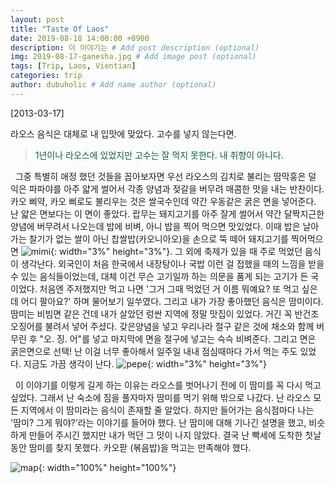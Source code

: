 ```yaml
---
layout: post
title: "Taste Of Laos"
date: 2019-08-18 14:00:00 +0900
description: 이 이야기는 # Add post description (optional)
img: 2019-08-17-ganesha.jpg # Add image post (optional)
tags: [Trip, Laos, Vientian]
categories: trip
author: dubuholic # Add name author (optional)
---
```



[2013-03-17] 

 라오스 음식은 대체로 내 입맛에 맞았다. 고수를 넣지 않는다면. 
> <span style="color:#006733">1년이나 라오스에 있었지만 고수는 잘 먹지 못한다. 내 취향이 아니다.</span>   

&nbsp;&nbsp;그중 특별히 애정 했던 것들을 꼽아보자면 우선 라오스의 김치로 불리는 땀막훙은 덜 익은 파파야를 아주 얇게 썰어서 각종 양념과 젖갈을 
버무려 매콤한 맛을 내는 반찬이다. 카오 삐약, 카오 삐로도 불리우는 것은 쌀국수인데 약간 우동같은 굵은 면을 넣어준다. 
난 얇은 면보다는 이 면이 좋았다. 랍무는 돼지고기를 아주 잘게 썰어서 약간 달짝지근한 양념에 버무려서 나오는데 밥에 비벼, 아니 밥을 찍어 먹으면 맛있었다. 
이때 밥은 날아가는 찰기가 없는 쌀이 아닌 찹쌀밥(카오니아오)을 손으로 뚝 떼어 돼지고기를 찍어먹으면 ![mimi]({{site.baseurl}}/assets/img/2019-08-19-mimi.jpg "맛있엉>_<"){: width="3%" height="3%"}. 
그 외에 축제가 있을 때 주로 먹었던 음식이 생각난다. 외국인이 처음 한국에서 내장탕이나 국밥 이런 걸 접했을 때의 느낌을 받을 수 있는 음식들이었는데, 
대체 이건 무슨 고기일까 하는 의문을 품게 되는 고기가 든 국이었다. 처음엔 주저했지만 먹고 나면 '그거 그때 먹었던 거 이름 뭐예요? 또 먹고 싶은데 어디 팔아요?' 하며 
물어보기 일쑤였다. 그리고 내가 가장 좋아했던 음식은 땀미이다. 땀미는 비빔면 같은 건데 내가 살았던 렁싼 지역에 정말 맛집이 있었다. 
거긴 꼭 반건조 오징어를 불려서 넣어 주셨다. 갖은양념을 넣고 우리나라 절구 같은 것에 채소와 함께 버무린 후 "오. 징. 어"를 
넣고 마지막에 면을 절구에 넣고는 슥슥 비벼준다. 그리고 면은 굵은면으로 선택! 난 이걸 너무 좋아해서 일주일 내내 점심때마다 
가서 먹는 주도 있었다. 지금도 가끔 생각이 난다. ![pepe]({{site.baseurl}}/assets/img/pepe.png "pepe"){: width="3%" height="3%"} 

&nbsp;&nbsp;이 이야기를 이렇게 길게 하는 이유는 라오스를 벗어나기 전에 이 땀미를 꼭 다시 먹고 싶었다. 
그래서 난 숙소에 짐을 풀자마자 땀미를 먹기 위해 밖으로 나갔다. 난 라오스 모든 지역에서 이 땀미라는 음식이 존재할 줄 알았다. 
하지만 들어가는 음식점마다 나는 '땀미? 그게 뭐야?'라는 이야기를 들어야 했다. 난 땀미에 대해 기나긴 설명을 했고, 비슷하게 만들어 주시긴 했지만 
내가 먹던 그 맛이 나지 않았다. 결국 난 빡세에 도착한 첫날 동안 땀미를 찾지 못했다. 카오팓 (볶음밥)을 먹고는 만족해야 했다. 

![map]({{site.baseurl}}/assets/img/2019-08-17-tammakhung.jpg "출처 : https://ko.wikipedia.org/wiki/솜_땀"){: width="100%" height="100%"}
